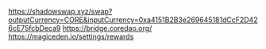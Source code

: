  https://shadowswap.xyz/swap?outputCurrency=CORE&inputCurrency=0xa4151B2B3e269645181dCcF2D426cE75fcbDeca9
https://bridge.coredao.org/
https://magiceden.io/settings/rewards
